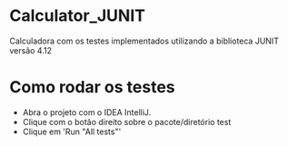# Calculator_JUNIT
Calculadora com os testes implementados utilizando a biblioteca JUNIT versão 4.12

# Como rodar os testes
* Abra o projeto com o IDEA IntelliJ.
* Clique com o botão direito sobre o pacote/diretório test
* Clique em 'Run "All tests"'


